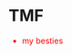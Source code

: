 # TMF
<html>
  <head>
    <style>
      li{
        color:red;
      }
      </style>
    </head>
  
<ul><li>my besties</li></ul>

</html>
